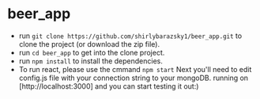 # beer_app

- run ```git clone https://github.com/shirlybarazsky1/beer_app.git``` to clone the project (or download the zip file).
- run ```cd beer_app``` to get into the clone project.
- run ```npm install``` to install the dependencies.
- To run react, please use the cmmand ```npm start```
Next you'll need to edit config.js file with your connection string to your mongoDB.
running on [http://localhost:3000] and you can start testing it out:)
